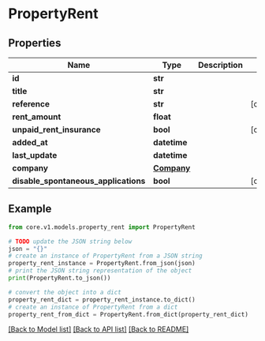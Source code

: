 # PropertyRent


## Properties

Name | Type | Description | Notes
------------ | ------------- | ------------- | -------------
**id** | **str** |  | 
**title** | **str** |  | 
**reference** | **str** |  | [optional] 
**rent_amount** | **float** |  | 
**unpaid_rent_insurance** | **bool** |  | [optional] 
**added_at** | **datetime** |  | 
**last_update** | **datetime** |  | 
**company** | [**Company**](Company.md) |  | 
**disable_spontaneous_applications** | **bool** |  | [optional] 

## Example

```python
from core.v1.models.property_rent import PropertyRent

# TODO update the JSON string below
json = "{}"
# create an instance of PropertyRent from a JSON string
property_rent_instance = PropertyRent.from_json(json)
# print the JSON string representation of the object
print(PropertyRent.to_json())

# convert the object into a dict
property_rent_dict = property_rent_instance.to_dict()
# create an instance of PropertyRent from a dict
property_rent_from_dict = PropertyRent.from_dict(property_rent_dict)
```
[[Back to Model list]](../README.md#documentation-for-models) [[Back to API list]](../README.md#documentation-for-api-endpoints) [[Back to README]](../README.md)


